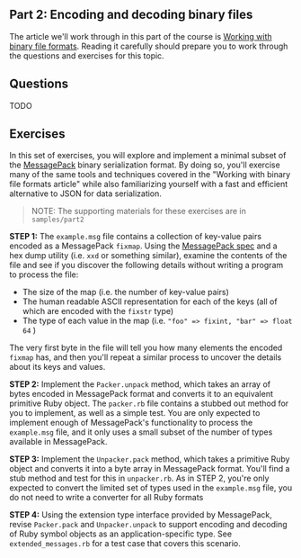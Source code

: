 ## Part 2: Encoding and decoding binary files

The article we'll work through in this part of the 
course is [Working with binary file formats](https://practicingruby.com/articles/binary-file-formats).
Reading it carefully should prepare you to work through the questions
and exercises for this topic.

## Questions

TODO

## Exercises

In this set of exercises, you will explore and implement a minimal subset
of the [MessagePack][] binary serialization format. By doing so, you'll exercise
many of the same tools and techniques covered in the "Working with binary file
formats article" while also familiarizing yourself with a fast and efficient
alternative to JSON for data serialization.

> NOTE: The supporting materials for these exercises are in `samples/part2`

**STEP 1:** The `example.msg` file contains a collection of key-value pairs 
encoded as a MessagePack `fixmap`. Using the [MessagePack spec][spec] and a hex dump
utility (i.e. `xxd` or something similar), examine the contents 
of the file and see if you discover the following details without
writing a program to process the file:

* The size of the map (i.e. the number of key-value pairs)
* The human readable ASCII representation for each of the keys (all of which are encoded with the `fixstr` type)
* The type of each value in the map (i.e. `"foo" => fixint, "bar" => float 64` )

The very first byte in the file will tell you how many elements the 
encoded `fixmap` has, and then you'll repeat a similar process to 
uncover the details about its keys and values.

**STEP 2:** Implement the `Packer.unpack` method, which takes an array of bytes
encoded in MessagePack format and converts it to an equivalent primitive 
Ruby object. The `packer.rb` file contains a stubbed out method for you to
implement, as well as a simple test. You are only expected to implement enough
of MessagePack's functionality to process the `example.msg` file, and it only
uses a small subset of the number of types available in MessagePack.

**STEP 3:** Implement the `Unpacker.pack` method, which takes a primitive Ruby
object and converts it into a byte array in MessagePack format. You'll find
a stub method and test for this in `unpacker.rb`. As in STEP 2, you're only
expected to convert the limited set of types used in the `example.msg` file, you
do not need to write a converter for all Ruby formats

**STEP 4:** Using the extension type interface provided by MessagePack, revise
`Packer.pack` and `Unpacker.unpack` to support encoding and decoding of Ruby
symbol objects as an application-specific type. See `extended_messages.rb`
for a test case that covers this scenario.

[MessagePack]: http://msgpack.org/
[spec]: https://github.com/msgpack/msgpack/blob/master/spec.md
